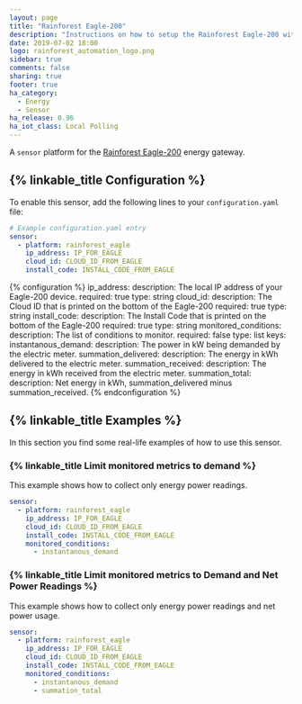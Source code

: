 ```yaml
---
layout: page
title: "Rainforest Eagle-200"
description: "Instructions on how to setup the Rainforest Eagle-200 with Home Assistant."
date: 2019-07-02 18:00
logo: rainforest_automation_logo.png
sidebar: true
comments: false
sharing: true
footer: true
ha_category:
  - Energy
  - Sensor
ha_release: 0.96
ha_iot_class: Local Polling
---
```


A `sensor` platform for the [Rainforest Eagle-200](https://rainforestautomation.com/rfa-z114-eagle-200/) energy gateway.

## {% linkable_title Configuration %}

To enable this sensor, add the following lines to your `configuration.yaml` file:

```yaml
# Example configuration.yaml entry
sensor:
  - platform: rainforest_eagle
    ip_address: IP_FOR_EAGLE
    cloud_id: CLOUD_ID_FROM_EAGLE
    install_code: INSTALL_CODE_FROM_EAGLE
```

{% configuration %}
ip_address:
  description: The local IP address of your Eagle-200 device.
  required: true
  type: string
cloud_id:
  description: The Cloud ID that is printed on the bottom of the Eagle-200
  required: true
  type: string
install_code:
  description: The Install Code that is printed on the bottom of the Eagle-200
  required: true
  type: string
monitored_conditions:
  description: The list of conditions to monitor.
  required: false
  type: list
  keys:
    instantanous_demand:
      description: The power in kW being demanded by the electric meter.
    summation_delivered:
      description: The energy in kWh delivered to the electric meter.
    summation_received:
      description: The energy in kWh received from the electric meter.
    summation_total:
      description: Net energy in kWh, summation_delivered minus summation_received.
{% endconfiguration %}

## {% linkable_title Examples %}

In this section you find some real-life examples of how to use this sensor.

### {% linkable_title Limit monitored metrics to demand %}

This example shows how to collect only energy power readings.

```yaml
sensor:
  - platform: rainforest_eagle
    ip_address: IP_FOR_EAGLE
    cloud_id: CLOUD_ID_FROM_EAGLE
    install_code: INSTALL_CODE_FROM_EAGLE
    monitored_conditions:
      - instantanous_demand
```

### {% linkable_title Limit monitored metrics to Demand and Net Power Readings %}                                                          

This example shows how to collect only energy power readings and net power usage.

```yaml
sensor:
  - platform: rainforest_eagle
    ip_address: IP_FOR_EAGLE
    cloud_id: CLOUD_ID_FROM_EAGLE
    install_code: INSTALL_CODE_FROM_EAGLE
    monitored_conditions:
      - instantanous_demand
      - summation_total
```
